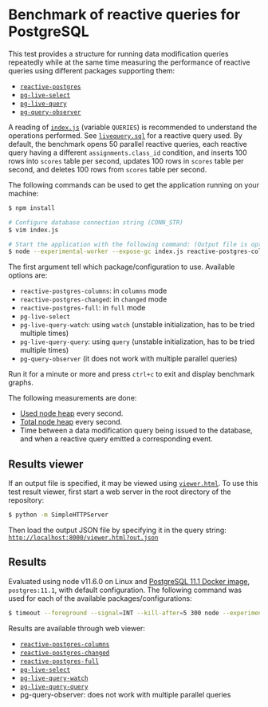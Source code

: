 # Benchmark of reactive queries for PostgreSQL

This test provides a structure for running data modification queries repeatedly while
at the same time measuring the performance of reactive queries using different packages supporting them:
 * [`reactive-postgres`](https://github.com/tozd/node-reactive-postgres)
 * [`pg-live-select`](https://github.com/numtel/pg-live-select)
 * [`pg-live-query`](https://github.com/nothingisdead/pg-live-query)
 * [`pg-query-observer`](https://github.com/Richie765/pg-query-observer)

A reading of [`index.js`](./index.js) (variable `QUERIES`) is recommended to understand the operations
performed. See [`livequery.sql`](reactivequery.sql) for a reactive query used. By default,
the benchmark opens 50 parallel reactive queries, each reactive query having a different
`assignments.class_id` condition, and inserts 100 rows into `scores` table per second,
updates 100 rows in `scores` table per second, and deletes 100 rows from `scores` table per second.

The following commands can be used to get the application running on your machine:

```bash
$ npm install

# Configure database connection string (CONN_STR)
$ vim index.js

# Start the application with the following command: (Output file is optional)
$ node --experimental-worker --expose-gc index.js reactive-postgres-columns out.json
```

The first argument tell which package/configuration to use. Available options are:
* `reactive-postgres-columns`: in `columns` mode
* `reactive-postgres-changed`: in `changed` mode
* `reactive-postgres-full`: in `full` mode
* `pg-live-select`
* `pg-live-query-watch`: using `watch` (unstable initialization, has to be tried multiple times)
* `pg-live-query-query`: using `query` (unstable initialization, has to be tried multiple times)
* `pg-query-observer` (it does not work with multiple parallel queries)

Run it for a minute or more and press `ctrl+c` to exit and display benchmark graphs.

The following measurements are done:
* [Used node heap](https://nodejs.org/api/process.html#process_process_memoryusage) every second.
* [Total node heap](https://nodejs.org/api/process.html#process_process_memoryusage) every second.
* Time between a data modification query being issued to the database, and when a reactive
  query emitted a corresponding event.

## Results viewer

If an output file is specified, it may be viewed using [`viewer.html`](./viewer.html).
To use this test result viewer, first start a web server in the root directory of the
repository:

```bash
$ python -m SimpleHTTPServer
```

Then load the output JSON file by specifying it in the query string:
[`http://localhost:8000/viewer.html?out.json`](http://localhost:8000/viewer.html?out.json)

## Results

Evaluated using node v11.6.0 on Linux and [PostgreSQL 11.1 Docker image](https://hub.docker.com/_/postgres/),
`postgres:11.1`, with default configuration.
The following command was used for each of the available packages/configurations:

```bash
$ timeout --foreground --signal=INT --kill-after=5 300 node --experimental-worker --expose-gc index.js package <package>.json
```

Results are available through web viewer:

* [`reactive-postgres-columns`](https://mitar.github.io/node-pg-reactivity-benchmark/viewer.html?results/reactive-postgres-columns.json)
* [`reactive-postgres-changed`](https://mitar.github.io/node-pg-reactivity-benchmark/viewer.html?results/reactive-postgres-changed.json)
* [`reactive-postgres-full`](https://mitar.github.io/node-pg-reactivity-benchmark/viewer.html?results/reactive-postgres-full.json)
* [`pg-live-select`](https://mitar.github.io/node-pg-reactivity-benchmark/viewer.html?results/pg-live-select.json)
* [`pg-live-query-watch`](https://mitar.github.io/node-pg-reactivity-benchmark/viewer.html?results/pg-live-query-watch.json)
* [`pg-live-query-query`](https://mitar.github.io/node-pg-reactivity-benchmark/viewer.html?results/pg-live-query-query.json)
* pg-query-observer: does not work with multiple parallel queries
